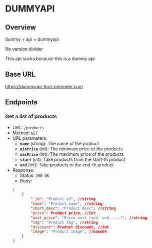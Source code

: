 # DUMMYAPI

## Overview
dummy + api = dummyapi

No version divider

This api sucks because this is a dummy api

## Base URL

https://dummyapi-0uzr.onrender.com

## Endpoints

### Get a list of products

- URL: `/products`
- Method: `GET`
- URL parameters:
    - **`name`** (string): The name of the product
    - **`minPrice`** (int): The minimum price of the products
    - **`maxPrice`** (int): The maximum price of the products
    - **`start`** (int): Take products from the start-th product
    - **`end`** (int): Take products to the end-th product
- Response:
    - Status: `200 OK`
    - Body:
    ```json
    [
        {
            "_id": "Product id", //string
            "name": "Product name", //string
            "short_desc": "Product desc", //string
            "price": Product price, //int
            "unit_price": "Price unit (vnd, usd, ...)", //string
            "tag": "Product tag", //string
            "discount": Product discount, //int
            "image": "Product image", //base64
        }
    ]
    ```